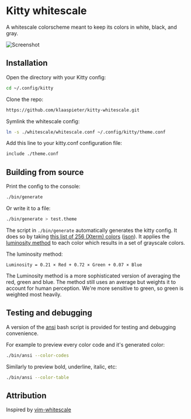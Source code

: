 # Kitty whitescale

A whitescale colorscheme meant to keep its colors in white, black, and gray.

![Screenshot](https://p80.f1.n0.cdn.getcloudapp.com/items/7KuyBYyy/Image+2019-12-03+at+12.27.33+PM.png?v=97128bde07584aafb435ae8d206f5036)

## Installation

Open the directory with your Kitty config:

```sh
cd ~/.config/kitty
```

Clone the repo:

```sh
https://github.com/klaaspieter/kitty-whitescale.git
```

Symlink the whitescale config:

```sh
ln -s ./whitescale/whitescale.conf ~/.config/kitty/theme.conf
```

Add this line to your kitty.conf configuration file:

```sh
include ./theme.conf
```

## Building from source

Print the config to the console:

```sh
./bin/generate
```

Or write it to a file:

```sh
./bin/generate > test.theme
```

The script in `./bin/generate` automatically generates the kitty config. It does so by taking [this list of 256 (Xterm) colors][256 colors] ([json][256 colors json]). It applies the [luminosity method] to each color which results in a set of grayscale colors.

The luminosity method:

```
Luminosity = 0.21 × Red + 0.72 × Green + 0.07 × Blue
```

The Luminosity method is a more sophisticated version of averaging the red, green and blue. The method still uses an average but weights it to account for human perception. We're more sensitive to green, so green is weighted most heavily.

[256 colors]: https://jonasjacek.github.io/colors/
[256 colors json]: https://jonasjacek.github.io/colors/data.json
[luminosity method]: https://docs.gimp.org/2.6/en/gimp-tool-desaturate.html

## Testing and debugging

A version of the [ansi] bash script is provided for testing and
debugging convenience.

For example to preview every color code and it's generated color:

```sh
./bin/ansi --color-codes
```

Similarly to preview bold, underline, italic, etc:

```sh
./bin/ansi --color-table
```

[ansi]: https://github.com/fidian/ansi

## Attribution

Inspired by [vim-whitescale]

[vim-whitescale]: https://github.com/teoljungberg/vim-whitescale/
